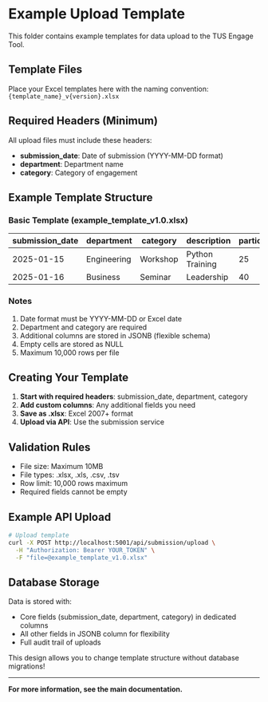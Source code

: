 # Example Upload Template

This folder contains example templates for data upload to the TUS Engage Tool.

## Template Files

Place your Excel templates here with the naming convention:
`{template_name}_v{version}.xlsx`

## Required Headers (Minimum)

All upload files must include these headers:
- **submission_date**: Date of submission (YYYY-MM-DD format)
- **department**: Department name
- **category**: Category of engagement

## Example Template Structure

### Basic Template (example_template_v1.0.xlsx)

| submission_date | department | category | description | participants | duration |
|----------------|------------|----------|-------------|--------------|----------|
| 2025-01-15 | Engineering | Workshop | Python Training | 25 | 3 hours |
| 2025-01-16 | Business | Seminar | Leadership | 40 | 2 hours |

### Notes
1. Date format must be YYYY-MM-DD or Excel date
2. Department and category are required
3. Additional columns are stored in JSONB (flexible schema)
4. Empty cells are stored as NULL
5. Maximum 10,000 rows per file

## Creating Your Template

1. **Start with required headers**: submission_date, department, category
2. **Add custom columns**: Any additional fields you need
3. **Save as .xlsx**: Excel 2007+ format
4. **Upload via API**: Use the submission service

## Validation Rules

- File size: Maximum 10MB
- File types: .xlsx, .xls, .csv, .tsv
- Row limit: 10,000 rows maximum
- Required fields cannot be empty

## Example API Upload

```bash
# Upload template
curl -X POST http://localhost:5001/api/submission/upload \
  -H "Authorization: Bearer YOUR_TOKEN" \
  -F "file=@example_template_v1.0.xlsx"
```

## Database Storage

Data is stored with:
- Core fields (submission_date, department, category) in dedicated columns
- All other fields in JSONB column for flexibility
- Full audit trail of uploads

This design allows you to change template structure without database migrations!

---

**For more information, see the main documentation.**
